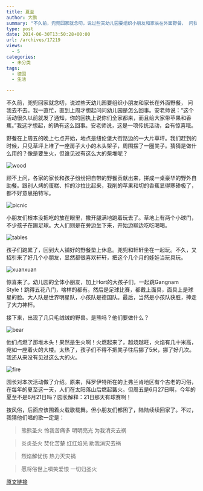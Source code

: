 ```yaml
---
title: 夏至
author: 大鹏
summary: "不久前，兜兜回家就念叨，说过些天幼儿园要组织小朋友和家长在外面野餐， 问我去不去。我一直忙，直到上周才想起问问幼儿园是怎么回事。安老师说：“这个活动很久以前就发了通知，你的回执上说你们全家都来，而且给大家带苹果和香蕉。”我这才想起，的确有这么回事。安老师说，这是一项传统活动，会有惊喜哦。"
type: post
date: 2014-06-30T13:50:28+00:00
url: /archives/17219
views:
  - 5
categories:
  - 未分类
tags:
  - 德国
  - 生活

---
```

不久前，兜兜回家就念叨，说过些天幼儿园要组织小朋友和家长在外面野餐， 问我去不去。我一直忙，直到上周才想起问问幼儿园是怎么回事。安老师说：“这个活动很久以前就发了通知，你的回执上说你们全家都来，而且给大家带苹果和香蕉。”我这才想起，的确有这么回事。安老师说，这是一项传统活动，会有惊喜哦。

野餐在上周五的晚上七点开始，地点是纽伦堡大街路边的一大片草坪。我们赶到的时候，只见草坪上堆了一座房子大小的木头架子，周围摆了一圈凳子。猜猜是做什么用的？像是要生火，但谁见过有这么大的柴堆呢？

![wood][1]

顾不上问，各家的家长和孩子纷纷把自带的野餐贡献出来，拼成一桌豪华的野外自助餐。跟别人烤的蛋糕、拌的沙拉比起来，我削的苹果和切的香蕉显得寒碜极了，都不好意思拍特写。

![picnic][2]

小朋友们根本没把吃的放在眼里，撒开腿满地跑着玩去了。草地上有两个小球门，不少孩子在踢足球。大人们则是在旁边坐下来，开始边聊边吃吃喝喝。

![tables][3]

孩子们跑累了，回到大人铺好的野餐垫上休息。兜兜和轩轩坐在一起玩。不久，又招引来了好几个小朋友，显然都很喜欢轩轩，把这个几个月的娃娃当玩具玩。

![xuanxuan][4]

惊喜来了。幼儿园的全体小朋友，加上Hort的大孩子们，一起跳Gangnam Style！跳得五花八门，啥样的都有。然后是足球比赛，都戴上面具，面具上是球星的脸。大人队是世界明星队，小孩队是德国队。最后，当然是小孩队获胜，捧走了大力神杯。

接下来，出现了几只毛绒绒的野兽。是熊吗？他们要做什么？

![bear][5]

他们点燃了那堆木头！果然是生火啊！火燃起来了，越烧越旺，火焰有几十米高，宛如一座着火的大楼。太热了，孩子们不得不把凳子往后挪了5米，挪了好几次。我还从来没有见过这么大的火。

![fire][6]

园长对本次活动做了介绍。原来，拜罗伊特所在的上弗兰肯地区有个古老的习俗，在每年的夏至这一天，人们在太阳落山后燃起篝火。但周五是6月27日啊，今年的夏至不是6月21日吗？园长解释：21日那天有球赛啊！

按风俗，后面应该围着火载歌载舞。但小朋友们都困了，陆陆续续回家了。不过，我猜他们唱的歌一定是：

> 熊熊圣火 怜我苦痛多 明明亮光 为我消灾去祸
    
> 炎炎圣火 焚化苦楚 红红焰光 助我消灾去祸
    
> 烈焰解忧伤 热力灭灾祸
    
> 愿将俗世上嗔笑爱恨 一切归圣火

 [1]: https://gwkpxq.bl3302.livefilestore.com/y2potFtgnT-d33mLrMLPV2fUSAn1762qGstRaiF_2xVwCVK99YdvB9Ry9N8RcR7KpYetswQo5UO8veXTIahB7_dr7N_w5AGeSdy8j7ZtwUKXo8/2014-06-30_summer6.jpg
 [2]: https://gwkpxq.blu.livefilestore.com/y2pNEpF4dl8WQyaBd0bjsVzHvxWBRrsMTxPH4qlnVfvJQFck41uT3gWfTk4KhrSVfJTgRmcYCQjuLlzJPzpFaqucqe4ggDJkb9amzS7GqcsOvw/2014-06-30_summer5.jpg
 [3]: https://gwkpxq.bl3301.livefilestore.com/y2pFB9z-srDSv2kKt-u4lnX3imczDgnmCI56maVud-s2ak8MPN0iJQarktinwbtTH-EAXevR_wyqD8GwYPncW1_TZJIuA6p9d40rSXA8uF46Fk/2014-06-30_summer4.jpg
 [4]: https://gwkpxq.bl3301.livefilestore.com/y2pRxFqgaJZ2Vr5TQbDYh2vhCRJ6Nfa44V3FsvcI9x5WFv2xsyU_bpJjwN6Fk-yAVkKyvkhuP7biILAn9hzl-zqQ3QhalJXOi1nkzFk0n9dnCg/2014-06-30_summer2.jpg
 [5]: https://gwkpxq.bl3301.livefilestore.com/y2pHWwYcGg75e_-tGDx6NQn3K4w-QYTotKA8KTRhF95Zvq-_3cDPa8M0YlPfCwS4V8vSZvCwN-AXYspWLThujEsY2pSJ5Rh3neDYWJnj1wjINo/2014-06-30_summer1.jpg
 [6]: https://gwkpxq.bl3302.livefilestore.com/y2ppBeK1x4mgvurRtRFItzapAQD0s7nJZCbWxgZYYpN6WaYPx6KZ3kSijIi1sDk5y-JYwXM24w_EAbM8sc3kUBulhxfDZ2nQFQSGhTgxnZ_yOg/2014-06-30_summer3.jpg

[原文链接](http://dapengde.com/archives/17219)

